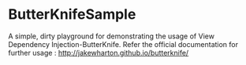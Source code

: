 # ButterKnifeSample
A simple, dirty playground for demonstrating the usage of View Dependency Injection-ButterKnife. Refer the official documentation for further usage 
: http://jakewharton.github.io/butterknife/
